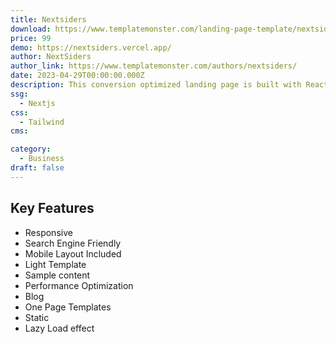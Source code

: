 ```yaml
---
title: Nextsiders
download: https://www.templatemonster.com/landing-page-template/nextsiders-nextjs-saas-landing-page-template-301856.html
price: 99
demo: https://nextsiders.vercel.app/
author: NextSiders
author_link: https://www.templatemonster.com/authors/nextsiders/
date: 2023-04-29T00:00:00.000Z
description: This conversion optimized landing page is built with React, Next JS & TailwindCSS. All Code is written in React with Typescript. No jQuery is used.
ssg:
  - Nextjs
css:
  - Tailwind
cms:

category:
  - Business
draft: false
---
```


## Key Features

- Responsive
- Search Engine Friendly
- Mobile Layout Included
- Light Template
- Sample content
- Performance Optimization
- Blog
- One Page Templates
- Static
- Lazy Load effect
